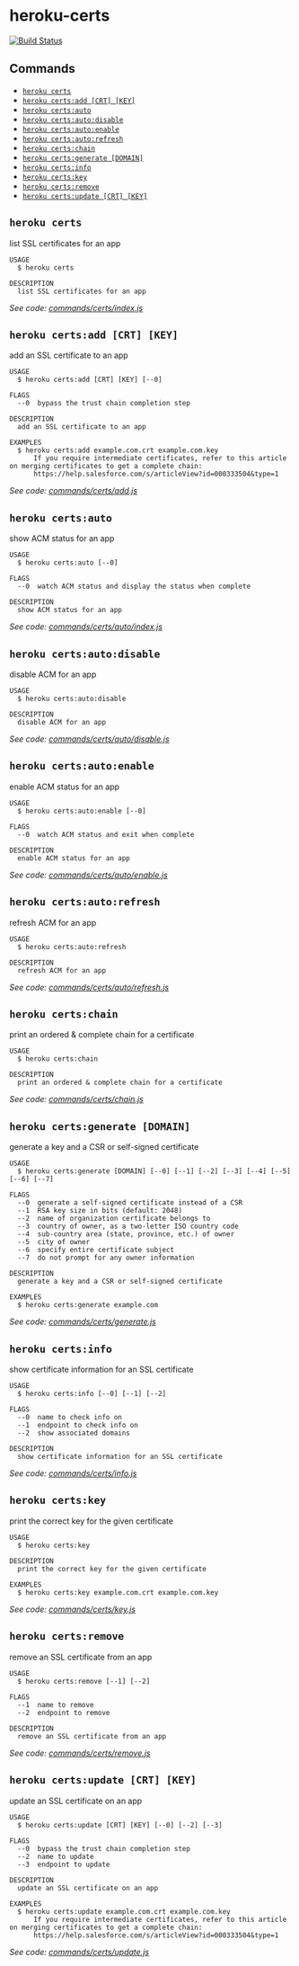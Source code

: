 # heroku-certs

[![Build Status](https://travis-ci.org/heroku/heroku-certs.svg?branch=master)](https://travis-ci.org/heroku/heroku-certs)

## Commands

<!-- commands -->

- [`heroku certs`](#heroku-certs)
- [`heroku certs:add [CRT] [KEY]`](#heroku-certsadd-crt-key)
- [`heroku certs:auto`](#heroku-certsauto)
- [`heroku certs:auto:disable`](#heroku-certsautodisable)
- [`heroku certs:auto:enable`](#heroku-certsautoenable)
- [`heroku certs:auto:refresh`](#heroku-certsautorefresh)
- [`heroku certs:chain`](#heroku-certschain)
- [`heroku certs:generate [DOMAIN]`](#heroku-certsgenerate-domain)
- [`heroku certs:info`](#heroku-certsinfo)
- [`heroku certs:key`](#heroku-certskey)
- [`heroku certs:remove`](#heroku-certsremove)
- [`heroku certs:update [CRT] [KEY]`](#heroku-certsupdate-crt-key)

## `heroku certs`

list SSL certificates for an app

```
USAGE
  $ heroku certs

DESCRIPTION
  list SSL certificates for an app
```

_See code: [commands/certs/index.js](https://github.com/heroku/cli/blob/v8.11.1-beta.5/packages/certs-v5/commands/certs/index.js)_

## `heroku certs:add [CRT] [KEY]`

add an SSL certificate to an app

```
USAGE
  $ heroku certs:add [CRT] [KEY] [--0]

FLAGS
  --0  bypass the trust chain completion step

DESCRIPTION
  add an SSL certificate to an app

EXAMPLES
  $ heroku certs:add example.com.crt example.com.key
      If you require intermediate certificates, refer to this article on merging certificates to get a complete chain:
      https://help.salesforce.com/s/articleView?id=000333504&type=1
```

_See code: [commands/certs/add.js](https://github.com/heroku/cli/blob/v8.11.1-beta.5/packages/certs-v5/commands/certs/add.js)_

## `heroku certs:auto`

show ACM status for an app

```
USAGE
  $ heroku certs:auto [--0]

FLAGS
  --0  watch ACM status and display the status when complete

DESCRIPTION
  show ACM status for an app
```

_See code: [commands/certs/auto/index.js](https://github.com/heroku/cli/blob/v8.11.1-beta.5/packages/certs-v5/commands/certs/auto/index.js)_

## `heroku certs:auto:disable`

disable ACM for an app

```
USAGE
  $ heroku certs:auto:disable

DESCRIPTION
  disable ACM for an app
```

_See code: [commands/certs/auto/disable.js](https://github.com/heroku/cli/blob/v8.11.1-beta.5/packages/certs-v5/commands/certs/auto/disable.js)_

## `heroku certs:auto:enable`

enable ACM status for an app

```
USAGE
  $ heroku certs:auto:enable [--0]

FLAGS
  --0  watch ACM status and exit when complete

DESCRIPTION
  enable ACM status for an app
```

_See code: [commands/certs/auto/enable.js](https://github.com/heroku/cli/blob/v8.11.1-beta.5/packages/certs-v5/commands/certs/auto/enable.js)_

## `heroku certs:auto:refresh`

refresh ACM for an app

```
USAGE
  $ heroku certs:auto:refresh

DESCRIPTION
  refresh ACM for an app
```

_See code: [commands/certs/auto/refresh.js](https://github.com/heroku/cli/blob/v8.11.1-beta.5/packages/certs-v5/commands/certs/auto/refresh.js)_

## `heroku certs:chain`

print an ordered & complete chain for a certificate

```
USAGE
  $ heroku certs:chain

DESCRIPTION
  print an ordered & complete chain for a certificate
```

_See code: [commands/certs/chain.js](https://github.com/heroku/cli/blob/v8.11.1-beta.5/packages/certs-v5/commands/certs/chain.js)_

## `heroku certs:generate [DOMAIN]`

generate a key and a CSR or self-signed certificate

```
USAGE
  $ heroku certs:generate [DOMAIN] [--0] [--1] [--2] [--3] [--4] [--5] [--6] [--7]

FLAGS
  --0  generate a self-signed certificate instead of a CSR
  --1  RSA key size in bits (default: 2048)
  --2  name of organization certificate belongs to
  --3  country of owner, as a two-letter ISO country code
  --4  sub-country area (state, province, etc.) of owner
  --5  city of owner
  --6  specify entire certificate subject
  --7  do not prompt for any owner information

DESCRIPTION
  generate a key and a CSR or self-signed certificate

EXAMPLES
  $ heroku certs:generate example.com
```

_See code: [commands/certs/generate.js](https://github.com/heroku/cli/blob/v8.11.1-beta.5/packages/certs-v5/commands/certs/generate.js)_

## `heroku certs:info`

show certificate information for an SSL certificate

```
USAGE
  $ heroku certs:info [--0] [--1] [--2]

FLAGS
  --0  name to check info on
  --1  endpoint to check info on
  --2  show associated domains

DESCRIPTION
  show certificate information for an SSL certificate
```

_See code: [commands/certs/info.js](https://github.com/heroku/cli/blob/v8.11.1-beta.5/packages/certs-v5/commands/certs/info.js)_

## `heroku certs:key`

print the correct key for the given certificate

```
USAGE
  $ heroku certs:key

DESCRIPTION
  print the correct key for the given certificate

EXAMPLES
  $ heroku certs:key example.com.crt example.com.key
```

_See code: [commands/certs/key.js](https://github.com/heroku/cli/blob/v8.11.1-beta.5/packages/certs-v5/commands/certs/key.js)_

## `heroku certs:remove`

remove an SSL certificate from an app

```
USAGE
  $ heroku certs:remove [--1] [--2]

FLAGS
  --1  name to remove
  --2  endpoint to remove

DESCRIPTION
  remove an SSL certificate from an app
```

_See code: [commands/certs/remove.js](https://github.com/heroku/cli/blob/v8.11.1-beta.5/packages/certs-v5/commands/certs/remove.js)_

## `heroku certs:update [CRT] [KEY]`

update an SSL certificate on an app

```
USAGE
  $ heroku certs:update [CRT] [KEY] [--0] [--2] [--3]

FLAGS
  --0  bypass the trust chain completion step
  --2  name to update
  --3  endpoint to update

DESCRIPTION
  update an SSL certificate on an app

EXAMPLES
  $ heroku certs:update example.com.crt example.com.key
      If you require intermediate certificates, refer to this article on merging certificates to get a complete chain:
      https://help.salesforce.com/s/articleView?id=000333504&type=1
```

_See code: [commands/certs/update.js](https://github.com/heroku/cli/blob/v8.11.1-beta.5/packages/certs-v5/commands/certs/update.js)_

<!-- commandsstop -->
